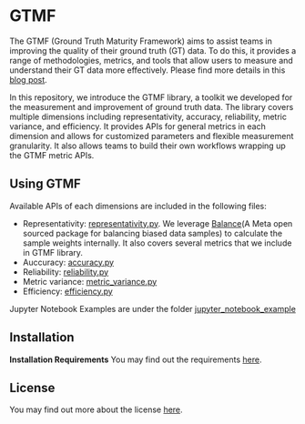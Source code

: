 # GTMF
The GTMF (Ground Truth Maturity Framework) aims to assist teams in improving the quality of their ground truth (GT) data. To do this, it provides a range of methodologies, metrics, and tools that allow users to measure and understand their GT data more effectively. Please find more details in this [blog post](https://research.facebook.com/blog/2022/8/-introducing-the-ground-truth-maturity-framework-for-assessing-and-improving-ground-truth-data-quality/).

In this repository, we introduce the GTMF library, a toolkit we developed for the measurement and improvement of ground truth data. The library covers multiple dimensions including representativity, accuracy, reliability, metric variance, and efficiency. It provides APIs for general metrics in each dimension and allows for customized parameters and flexible measurement granularity. It also allows teams to build their own workflows wrapping up the GTMF metric APIs.

## Using GTMF

Available APIs of each dimensions are included in the following files:
* Representativity: [representativity.py](representativity.py). We leverage [Balance](https://import-balance.org/)(A Meta open sourced package for balancing biased data samples) to calculate the sample weights internally. It also covers several metrics that we include in GTMF library.
* Auccuracy: [accuracy.py](accuracy.py)
* Reliability: [reliability.py](reliability.py)
* Metric variance: [metric_variance.py](metric_variance.py)
* Efficiency: [efficiency.py](efficiency.py)

Jupyter Notebook Examples are under the folder [jupyter_notebook_example](jupyter_notebook_example)

## Installation

**Installation Requirements**
You may find out the requirements [here](requirements.txt).

## License

You may find out more about the license [here](LICENSE).
